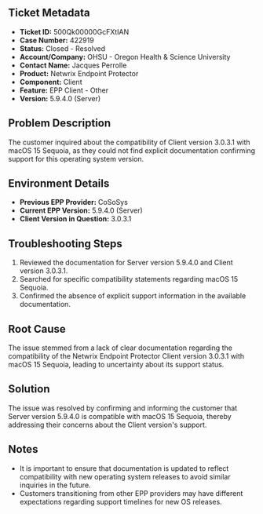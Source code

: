 ## Ticket Metadata
- **Ticket ID:** 500Qk00000GcFXtIAN
- **Case Number:** 422919
- **Status:** Closed - Resolved
- **Account/Company:** OHSU - Oregon Health & Science University
- **Contact Name:** Jacques Perrolle
- **Product:** Netwrix Endpoint Protector
- **Component:** Client
- **Feature:** EPP Client - Other
- **Version:** 5.9.4.0 (Server)

## Problem Description
The customer inquired about the compatibility of Client version 3.0.3.1 with macOS 15 Sequoia, as they could not find explicit documentation confirming support for this operating system version.

## Environment Details
- **Previous EPP Provider:** CoSoSys
- **Current EPP Version:** 5.9.4.0 (Server)
- **Client Version in Question:** 3.0.3.1

## Troubleshooting Steps
1. Reviewed the documentation for Server version 5.9.4.0 and Client version 3.0.3.1.
2. Searched for specific compatibility statements regarding macOS 15 Sequoia.
3. Confirmed the absence of explicit support information in the available documentation.

## Root Cause
The issue stemmed from a lack of clear documentation regarding the compatibility of the Netwrix Endpoint Protector Client version 3.0.3.1 with macOS 15 Sequoia, leading to uncertainty about its support status.

## Solution
The issue was resolved by confirming and informing the customer that Server version 5.9.4.0 is compatible with macOS 15 Sequoia, thereby addressing their concerns about the Client version's support.

## Notes
- It is important to ensure that documentation is updated to reflect compatibility with new operating system releases to avoid similar inquiries in the future.
- Customers transitioning from other EPP providers may have different expectations regarding support timelines for new OS releases.